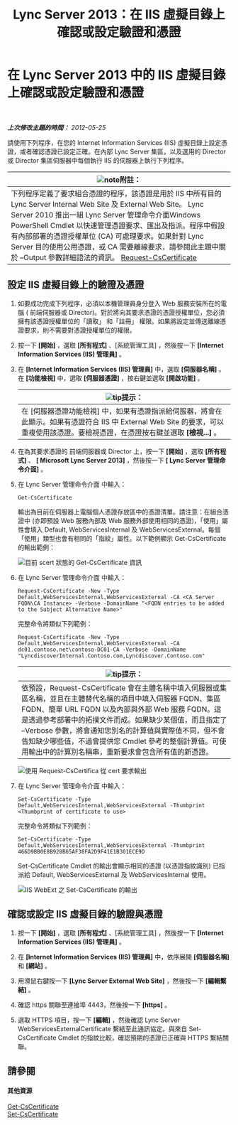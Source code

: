 ﻿---
title: Lync Server 2013：在 IIS 虛擬目錄上確認或設定驗證和憑證
TOCTitle: 在 IIS 虛擬目錄上確認或設定驗證和憑證
ms:assetid: 3ca90be0-1d64-447c-807a-3a2ee3bf625e
ms:mtpsurl: https://technet.microsoft.com/zh-tw/library/Gg429702(v=OCS.15)
ms:contentKeyID: 49290659
ms.date: 08/10/2015
mtps_version: v=OCS.15
ms.translationtype: HT
---

# 在 Lync Server 2013 中的 IIS 虛擬目錄上確認或設定驗證和憑證

 

_**上次修改主題的時間：** 2012-05-25_

請使用下列程序，在您的 Internet Information Services (IIS) 虛擬目錄上設定憑證，或者確認憑證已設定正確。在內部 Lync Server 集區，以及選用的 Director 或 Director 集區伺服器中每個執行 IIS 的伺服器上執行下列程序。

<table>
<thead>
<tr class="header">
<th><img src="images/Gg398811.note(OCS.15).gif" title="note" alt="note" />附註：</th>
</tr>
</thead>
<tbody>
<tr class="odd">
<td>下列程序定義了要求組合憑證的程序，該憑證是用於 IIS 中所有目的 Lync Server Internal Web Site 及 External Web Site。 Lync Server 2010 推出一組 Lync Server 管理命令介面Windows PowerShell Cmdlet 以快速管理憑證要求、匯出及指派。程序中假設有內部部署的憑證授權單位 (CA) 可處理要求。如果針對 Lync Server 目的使用公用憑證，或 CA 需要離線要求，請參閱此主題中關於 –Output 參數詳細語法的資訊。 <a href="https://docs.microsoft.com/en-us/powershell/module/skype/Request-CsCertificate">Request-CsCertificate</a></td>
</tr>
</tbody>
</table>


## 設定 IIS 虛擬目錄上的驗證及憑證

1.  如要成功完成下列程序，必須以本機管理員身分登入 Web 服務安裝所在的電腦 ( 前端伺服器或 Director)。對於將向其要求憑證的憑證授權單位，您必須擁有該憑證授權單位的「讀取」 和「註冊」 權限。如果將設定並傳送離線憑證要求，則不需要對憑證授權單位的權限。

2.  按一下 **\[開始\]** ，選取 **\[所有程式\]** 、\[系統管理工具\] ，然後按一下 **\[Internet Information Services (IIS) 管理員\]** 。

3.  在 **\[Internet Information Services (IIS) 管理員\]** 中，選取 **\[伺服器名稱\]** 。在 **\[功能檢視\]** 中，選取 **\[伺服器憑證\]** ，按右鍵並選取 **\[開啟功能\]** 。
    
    <table>
    <thead>
    <tr class="header">
    <th><img src="images/JJ205025.tip(OCS.15).gif" title="tip" alt="tip" />提示：</th>
    </tr>
    </thead>
    <tbody>
    <tr class="odd">
    <td>在 [伺服器憑證功能檢視] 中，如果有憑證指派給伺服器，將會在此顯示。如果有憑證符合 IIS 中 External Web Site 的要求，可以重複使用該憑證。要檢視憑證，在憑證按右鍵並選取 <strong>[檢視...]</strong> 。</td>
    </tr>
    </tbody>
    </table>


4.  在為其要求憑證的 前端伺服器或 Director 上，按一下 **\[開始\]** ，選取 **\[所有程式\]** 、 **\[ Microsoft Lync Server 2013\]** ，然後按一下 **\[ Lync Server 管理命令介面\]** 。

5.  在 Lync Server 管理命令介面 中輸入：
    
        Get-CsCertificate
    
    輸出為目前在伺服器上電腦個人憑證存放區中的憑證清單。請注意：在組合憑證中 (亦即預設 Web 服務內部及 Web 服務外部使用相同的憑證)，「使用」屬性會填入 Default, WebServicesInternal 及 WebServicesExternal。每個「使用」類型也會有相同的「指紋」屬性。以下範例顯示 Get-CsCertificate 的輸出範例：
    
    ![目前 scert 狀態的 Get-CsCertificate 資訊](images/Gg429702.664f6326-6cd5-48e2-8235-fc3950ea43b4(OCS.15).jpg "目前 scert 狀態的 Get-CsCertificate 資訊")

6.  在 Lync Server 管理命令介面 中輸入：
    
        Request-CsCertificate -New -Type Default,WebServicesInternal,WebServicesExternal -CA <CA Server FQDN\CA Instance> -Verbose -DomainName "<FQDN entries to be added to the Subject Alternative Name>"
    
    完整命令將類似下列範例：
    
        Request-CsCertificate -New -Type Default,WebServicesInternal,WebServicesExternal -CA dc01.contoso.net\contoso-DC01-CA -Verbose -DomainName "LyncdiscoverInternal.Contoso.com,Lyncdiscover.Contoso.com"
    
    <table>
    <thead>
    <tr class="header">
    <th><img src="images/JJ205025.tip(OCS.15).gif" title="tip" alt="tip" />提示：</th>
    </tr>
    </thead>
    <tbody>
    <tr class="odd">
    <td>依預設，Request-CsCertificate 會在主體名稱中填入伺服器或集區名稱，並且在主體替代名稱的項目中填入伺服器 FQDN、集區 FQDN、簡單 URL FQDN 以及內部與外部 Web 服務 FQDN。這是透過參考部署中的拓撲文件而成。如果缺少某個值，而且指定了 –Verbose 參數，將會通知您別名的計算值與實際值不同，但不會告知缺少哪些值，不過會提供您 Cmdlet 參考的整個計算值。可使用輸出中的計算別名稱串，重新要求會包含所有值的新憑證。</td>
    </tr>
    </tbody>
    </table>
    
    ![使用 Request-CsCertifica 從 cert 要求輸出](images/Gg429702.9e59a657-fa75-4454-8fd3-57c81e829f7b(OCS.15).jpg "使用 Request-CsCertifica 從 cert 要求輸出")

7.  在 Lync Server 管理命令介面 中輸入：
    
        Set-CsCertificate -Type Default,WebServicesInternal,WebServicesExternal -Thumbprint <Thumbprint of certificate to use>
    
    完整命令將類似下列範例：
    
        Set-CsCertificate -Type Default,WebServicesInternal,WebServicesExternal -Thumbprint 466D9BB0E8B928B65AF38FA2D9F41E1B301ECE9D
    
    Set-CsCertificate Cmdlet 的輸出會顯示相同的憑證 (以憑證指紋識別) 已指派給 Default, WebServicesExternal 及 WebServicesInternal 使用。
    
    ![IIS WebExt 之 Set-CsCertificate 的輸出](images/Gg429702.dd451c9d-7b49-4408-8071-c868cb1e678c(OCS.15).jpg "IIS WebExt 之 Set-CsCertificate 的輸出")

## 確認或設定 IIS 虛擬目錄的驗證與憑證

1.  按一下 **\[開始\]** ，選取 **\[所有程式\]** 、\[系統管理工具\] ，然後按一下 **\[Internet Information Services (IIS) 管理員\]** 。

2.  在 **\[Internet Information Services (IIS) 管理員\]** 中，依序展開 **\[伺服器名稱\]** 和 **\[網站\]** 。

3.  用滑鼠右鍵按一下 **\[Lync Server External Web Site\]** ，然後按一下 **\[編輯繫結\]** 。

4.  確認 https 關聯至連接埠 4443，然後按一下 **\[https\]** 。

5.  選取 HTTPS 項目，按一下 **\[編輯\]** ，然後確認 Lync Server WebServicesExternalCertificate 繫結至此通訊協定。與來自 Set-CsCertificate Cmdlet 的指紋比較，確認預期的憑證已正確與 HTTPS 繫結關聯。

## 請參閱

#### 其他資源

[Get-CsCertificate](https://docs.microsoft.com/en-us/powershell/module/skype/Get-CsCertificate)  
[Set-CsCertificate](set-cscertificate.md)

